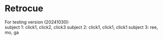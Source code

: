 # Retrocue

For testing version (20241030):  
subject 1: click1, click2, click3
subject 2: click1, click1, click1
subject 3: ree, mo, ga  
